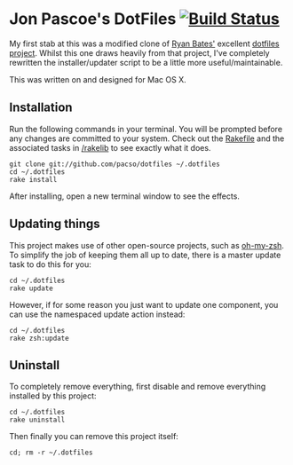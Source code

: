 # Jon Pascoe's DotFiles [![Build Status](https://travis-ci.org/pacso/dotfiles.svg?branch=master)](https://travis-ci.org/pacso/dotfiles)

My first stab at this was a modified clone of [Ryan Bates'](https://github.com/ryanb) excellent [dotfiles project](https://github.com/ryanb/dotfiles). Whilst this one draws heavily from that project, I've completely rewritten the installer/updater script to be a little more useful/maintainable.

This was written on and designed for Mac OS X.

## Installation

Run the following commands in your terminal. You will be prompted before any changes are committed to your system. Check out the [Rakefile](https://github.com/pacso/dotfiles/blob/master/Rakefile) and the associated tasks in [/rakelib](https://github.com/pacso/dotfiles/blob/master/rakelib) to see exactly what it does.

```terminal
git clone git://github.com/pacso/dotfiles ~/.dotfiles
cd ~/.dotfiles
rake install
```

After installing, open a new terminal window to see the effects.

## Updating things

This project makes use of other open-source projects, such as [oh-my-zsh](https://github.com/robbyrussell/oh-my-zsh). To simplify the job of keeping them all up to date, there is a master update task to do this for you:

```terminal
cd ~/.dotfiles
rake update
```

However, if for some reason you just want to update one component, you can use the namespaced update action instead:

```terminal
cd ~/.dotfiles
rake zsh:update
```

## Uninstall

To completely remove everything, first disable and remove everything installed by this project:

```terminal
cd ~/.dotfiles
rake uninstall
```

Then finally you can remove this project itself:

```terminal
cd; rm -r ~/.dotfiles
```
